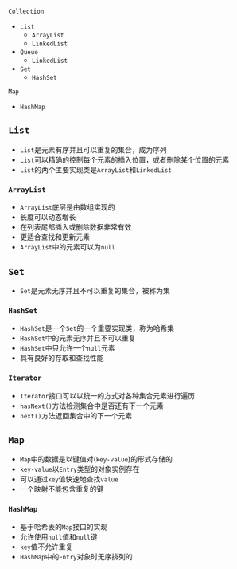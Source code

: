 `Collection`
- `List`
  - `ArrayList`
  - `LinkedList`
- `Queue`
  - `LinkedList`
- `Set`
  - `HashSet`  

`Map`
- `HashMap`

## `List`
- `List`是元素有序并且可以重复的集合，成为序列
- `List`可以精确的控制每个元素的插入位置，或者删除某个位置的元素
- `List`的两个主要实现类是`ArrayList`和`LinkedList`

### `ArrayList`
- `ArrayList`底层是由数组实现的
- 长度可以动态增长
- 在列表尾部插入或删除数据非常有效
- 更适合查找和更新元素
- `ArrayList`中的元素可以为`null`

## `Set`
- `Set`是元素无序并且不可以重复的集合，被称为集

### `HashSet`
- `HashSet`是一个`Set`的一个重要实现类，称为哈希集
- `HashSet`中的元素无序并且不可以重复
- `HashSet`中只允许一个`null`元素
- 具有良好的存取和查找性能

### `Iterator`
- `Iterator`接口可以以统一的方式对各种集合元素进行遍历
- `hasNext()`方法检测集合中是否还有下一个元素
- `next()`方法返回集合中的下一个元素

## `Map`
- `Map`中的数据是以键值对(`key-value`)的形式存储的
- `key-value`以`Entry`类型的对象实例存在
- 可以通过`key`值快速地查找`value`
- 一个映射不能包含重复的键

### `HashMap`
- 基于哈希表的`Map`接口的实现
- 允许使用`null`值和`null`键
- `key`值不允许重复
- `HashMap`中的`Entry`对象时无序排列的